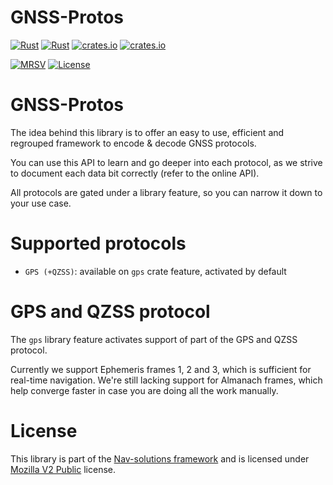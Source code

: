 # GNSS-Protos

[![Rust](https://github.com/nav-solutions/gnss-protos/actions/workflows/rust.yml/badge.svg)](https://github.com/nav-solutions/gnss-protos/actions/workflows/rust.yml)
[![Rust](https://github.com/nav-solutions/gnss-protos/actions/workflows/daily.yml/badge.svg)](https://github.com/nav-solutions/gnss-protos/actions/workflows/daily.yml) 
[![crates.io](https://img.shields.io/crates/v/gnss-protos.svg)](https://crates.io/crates/gnss-protos) 
[![crates.io](https://docs.rs/gnss-protos/badge.svg)](https://docs.rs/gnss-protos/badge.svg)

[![MRSV](https://img.shields.io/badge/MSRV-1.72.0-orange?style=for-the-badge)](https://github.com/rust-lang/rust/releases/tag/1.72.0)
[![License](https://img.shields.io/badge/license-MPL_2.0-orange?style=for-the-badge&logo=mozilla)](https://github.com/nav-solutions/gnss-protos/blob/main/LICENSE)

GNSS-Protos
===========

The idea behind this library is to offer an easy to use, efficient and regrouped
framework to encode & decode GNSS protocols.

You can use this API to learn and go deeper into each protocol, as we strive to document
each data bit correctly (refer to the online API).

All protocols are gated under a library feature, so you can narrow it down to your use case.

Supported protocols
===================

- `GPS (+QZSS)`: available on `gps` crate feature, activated by default

GPS and QZSS protocol
=====================

The `gps` library feature activates support of part of the GPS and QZSS protocol.  

Currently we support Ephemeris frames 1, 2 and 3, which is sufficient for real-time
navigation. We're still lacking support for Almanach frames, which help converge faster
in case you are doing all the work manually.

License
=======

This library is part of the [Nav-solutions framework](https://github.com/nav-solutions) and is
licensed under [Mozilla V2 Public](https://www.mozilla.org/en-US/MPL/2.0) license.
